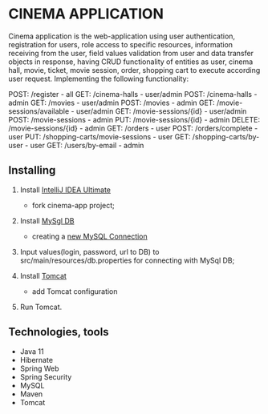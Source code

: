 # CINEMA APPLICATION

Cinema application is the web-application using user authentication, registration for users, 
role access to specific resources, information receiving from the user, field values validation 
from user and data transfer objects in response, having CRUD functionality of entities as user, 
cinema hall, movie, ticket, movie session, order, shopping cart to execute according user request.
Implementing the following functionality:

POST: /register - all
GET: /cinema-halls - user/admin
POST: /cinema-halls - admin
GET: /movies - user/admin
POST: /movies - admin
GET: /movie-sessions/available - user/admin
GET: /movie-sessions/{id} - user/admin
POST: /movie-sessions - admin
PUT: /movie-sessions/{id} - admin
DELETE: /movie-sessions/{id} - admin
GET: /orders - user
POST: /orders/complete - user
PUT: /shopping-carts/movie-sessions - user
GET: /shopping-carts/by-user - user
GET: /users/by-email - admin

## Installing
1. Install [IntelliJ IDEA Ultimate](https://www.jetbrains.com/ru-ru/idea/download)
    - fork cinema-app project;
   
2. Install [MySgl DB](https://dev.mysql.com/doc/refman/8.0/en/installing.html)
    - creating a [new MySQL Connection](https://dev.mysql.com/doc/workbench/en/wb-getting-started-tutorial-create-connection.html)
3. Input values(login, password, url to DB) to src/main/resources/db.properties for connecting 
   with MySql DB;
4. Install [Tomcat](https://archive.apache.org/dist/tomcat/tomcat-9/v9.0.50/bin/)
    - add Tomcat configuration

5. Run Tomcat.

## Technologies, tools


- Java 11
- Hibernate
- Spring Web
- Spring Security
- MySQL
- Maven
- Tomcat
